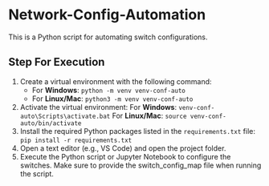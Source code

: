 # Network-Config-Automation
This is a Python script for automating switch configurations.

## Step For Execution
1. Create a virtual environment with the following command:
     - For **Windows**: `python -m venv venv-conf-auto`
     - For **Linux/Mac**: `python3 -m venv venv-conf-auto`
2. Activate the virtual environment:
    For **Windows**: `venv-conf-auto\Scripts\activate.bat`
    For **Linux/Mac**: `source venv-conf-auto/bin/activate`
3. Install the required Python packages listed in the `requirements.txt` file:
    `pip install -r requirements.txt`
4. Open a text editor (e.g., VS Code) and open the project folder.
5. Execute the Python script or Jupyter Notebook to configure the switches. Make sure to provide the switch_config_map file when running the script.
